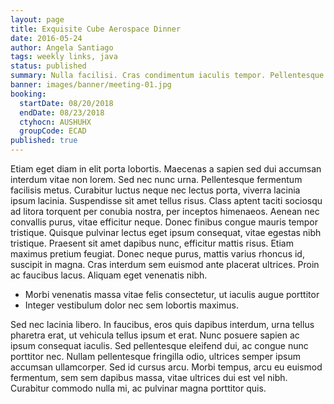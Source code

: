 ```yaml
---
layout: page
title: Exquisite Cube Aerospace Dinner
date: 2016-05-24
author: Angela Santiago
tags: weekly links, java
status: published
summary: Nulla facilisi. Cras condimentum iaculis tempor. Pellentesque habitant.
banner: images/banner/meeting-01.jpg
booking:
  startDate: 08/20/2018
  endDate: 08/23/2018
  ctyhocn: AUSHUHX
  groupCode: ECAD
published: true
---
```

Etiam eget diam in elit porta lobortis. Maecenas a sapien sed dui accumsan interdum vitae non lorem. Sed nec nunc urna. Pellentesque fermentum facilisis metus. Curabitur luctus neque nec lectus porta, viverra lacinia ipsum lacinia. Suspendisse sit amet tellus risus. Class aptent taciti sociosqu ad litora torquent per conubia nostra, per inceptos himenaeos. Aenean nec convallis purus, vitae efficitur neque. Donec finibus congue mauris tempor tristique. Quisque pulvinar lectus eget ipsum consequat, vitae egestas nibh tristique. Praesent sit amet dapibus nunc, efficitur mattis risus. Etiam maximus pretium feugiat. Donec neque purus, mattis varius rhoncus id, suscipit in magna. Cras interdum sem euismod ante placerat ultrices. Proin ac faucibus lacus. Aliquam eget venenatis nibh.

* Morbi venenatis massa vitae felis consectetur, ut iaculis augue porttitor
* Integer vestibulum dolor nec sem lobortis maximus.

Sed nec lacinia libero. In faucibus, eros quis dapibus interdum, urna tellus pharetra erat, ut vehicula tellus ipsum et erat. Nunc posuere sapien ac ipsum consequat iaculis. Sed pellentesque eleifend dui, ac congue nunc porttitor nec. Nullam pellentesque fringilla odio, ultrices semper ipsum accumsan ullamcorper. Sed id cursus arcu. Morbi tempus, arcu eu euismod fermentum, sem sem dapibus massa, vitae ultrices dui est vel nibh. Curabitur commodo nulla mi, ac pulvinar magna porttitor quis.
